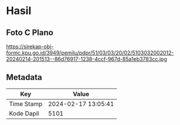 # Hasil

## Foto C Plano

https://sirekap-obj-formc.kpu.go.id/3949/pemilu/pdpr/51/03/03/20/02/5103032002012-20240214-201513--86d76917-1238-4ccf-967d-85a1eb3783cc.jpg


## Metadata

| Key        | Value               |
| ---------- | ------------------- |
| Time Stamp | 2024-02-17 13:05:41 |
| Kode Dapil | 5101                |



